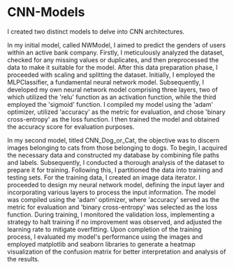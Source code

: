 # CNN-Models

I created two distinct models to delve into CNN architectures.

In my initial model, called NWModel, I aimed to predict the genders of users within an active bank company. Firstly, I meticulously analyzed the dataset, checked for any missing values or duplicates, and then preprocessed the data to make it suitable for the model. After this data preparation phase, I proceeded with scaling and splitting the dataset. Initially, I employed the MLPClassifier, a fundamental neural network model. Subsequently, I developed my own neural network model comprising three layers, two of which utilized the 'relu' function as an activation function, while the third employed the 'sigmoid' function. I compiled my model using the 'adam' optimizer, utilized 'accuracy' as the metric for evaluation, and chose 'binary cross-entropy' as the loss function. I then trained the model and obtained the accuracy score for evaluation purposes.


In my second model, titled CNN_Dog_or_Cat, the objective was to discern images belonging to cats from those belonging to dogs. To begin, I acquired the necessary data and constructed my database by combining file paths and labels. Subsequently, I conducted a thorough analysis of the dataset to prepare it for training. Following this, I partitioned the data into training and testing sets. For the training data, I created an image data iterator.
I proceeded to design my neural network model, defining the input layer and incorporating various layers to process the input information. The model was compiled using the 'adam' optimizer, where 'accuracy' served as the metric for evaluation and 'binary cross-entropy' was selected as the loss function. During training, I monitored the validation loss, implementing a strategy to halt training if no improvement was observed, and adjusted the learning rate to mitigate overfitting.
Upon completion of the training process, I evaluated my model's performance using the images and employed matplotlib and seaborn libraries to generate a heatmap visualization of the confusion matrix for better interpretation and analysis of the results.
